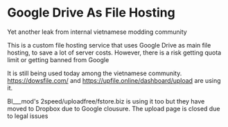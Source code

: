 # Google Drive As File Hosting

Yet another leak from internal vietnamese modding community

This is a custom file hosting service that uses Google Drive as main file hosting, to save a lot of server costs. However, there is a risk getting quota limit or getting banned from Google

It is still being used today among the vietnamese community. https://dowsfile.com/ and https://upfile.online/dashboard/upload are using it.

Bl___mod's 2speed/uploadfree/fstore.biz is using it too but they have moved to Dropbox due to Google clousure. The upload page is closed due to legal issues